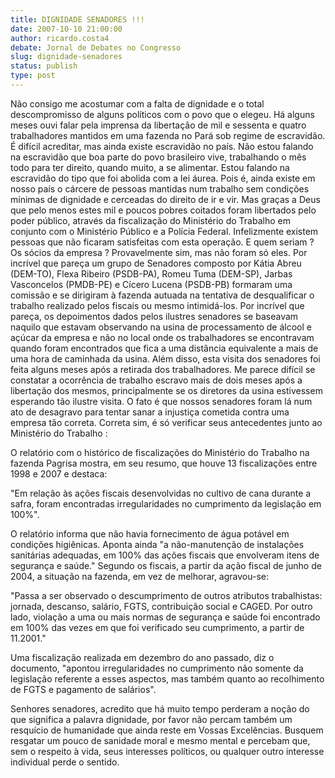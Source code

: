 ```yaml
---
title: DIGNIDADE SENADORES !!!
date: 2007-10-10 21:00:00
author: ricardo.costa4
debate: Jornal de Debates no Congresso
slug: dignidade-senadores
status: publish 
type: post
---
```


Não consigo me acostumar com a falta de dignidade e o total descompromisso de alguns políticos com o povo que o elegeu. Há alguns meses ouvi falar pela imprensa da libertação de mil e sessenta e quatro trabalhadores mantidos em uma fazenda no Pará sob regime de escravidão. É difícil acreditar, mas ainda existe escravidão no país. Não estou falando na escravidão que boa parte do povo brasileiro vive, trabalhando o mês todo para ter direito, quando muito, a se alimentar. Estou falando na escravidão do tipo que foi abolida com a lei áurea. Pois é, ainda existe em nosso país o cárcere de pessoas mantidas num trabalho sem condições mínimas de dignidade e cerceadas do direito de ir e vir. Mas graças a Deus que pelo menos estes mil e poucos pobres coitados foram libertados pelo poder público, através da fiscalização do Ministério do Trabalho em conjunto com o Ministério Público e a Polícia Federal. Infelizmente existem pessoas que não ficaram satisfeitas com esta operação. E quem seriam ? Os sócios da empresa ? Provavelmente sim, mas não foram só eles. Por incrível que pareça um grupo de Senadores composto por Kátia Abreu (DEM-TO), Flexa Ribeiro (PSDB-PA), Romeu Tuma (DEM-SP), Jarbas Vasconcelos (PMDB-PE) e Cícero Lucena (PSDB-PB) formaram uma comissão e se dirigiram à fazenda autuada na tentativa de desqualificar o trabalho realizado pelos fiscais ou mesmo intimidá-los. Por incrível que pareça, os depoimentos dados pelos ilustres senadores se baseavam naquilo que estavam observando na usina de processamento de álcool e açúcar da empresa e não no local onde os trabalhadores se encontravam quando foram encontrados que fica a uma distância equivalente a mais de uma hora de caminhada da usina. Além disso, esta visita dos senadores foi feita alguns meses após a retirada dos trabalhadores. Me parece difícil se constatar a ocorrência de trabalho escravo mais de dois meses após a libertação dos mesmos, principalmente se os diretores da usina estivessem esperando tão ilustre visita. O fato é que nossos senadores foram lá num ato de desagravo para tentar sanar a injustiça cometida contra uma empresa tão correta. Correta sim, é só verificar seus antecedentes junto ao Ministério do Trabalho :  

O relatório com o histórico de fiscalizações do Ministério do Trabalho na fazenda Pagrisa mostra, em seu resumo, que houve 13 fiscalizações entre 1998 e 2007 e destaca:   

"Em relação às ações fiscais desenvolvidas no cultivo de cana durante a safra, foram encontradas irregularidades no cumprimento da legislação em 100%".  

O relatório informa que não havia fornecimento de água potável em condições higiênicas. Aponta ainda "a não-manutenção de instalações sanitárias adequadas, em 100% das ações fiscais que envolveram itens de segurança e saúde." Segundo os fiscais, a partir da ação fiscal de junho de 2004, a situação na fazenda, em vez de melhorar, agravou-se:  

"Passa a ser observado o descumprimento de outros atributos trabalhistas: jornada, descanso, salário, FGTS, contribuição social e CAGED. Por outro lado, violação a uma ou mais normas de segurança e saúde foi encontrado em 100% das vezes em que foi verificado seu cumprimento, a partir de 11.2001."  

Uma fiscalização realizada em dezembro do ano passado, diz o documento, "apontou irregularidades no cumprimento não somente da legislação referente a esses aspectos, mas também quanto ao recolhimento de FGTS e pagamento de salários".  

Senhores senadores, acredito que há muito tempo perderam a noção do que significa a palavra dignidade, por favor não percam também um resquício de humanidade que ainda reste em Vossas Excelências. Busquem resgatar um pouco de sanidade moral e mesmo mental e percebam que, sem o respeito à vida, seus interesses políticos, ou qualquer outro interesse individual perde o sentido.
